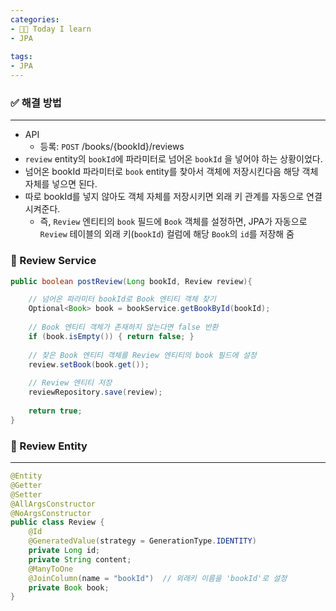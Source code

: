 ```yaml
---
categories:
- 👩‍💻 Today I learn
- JPA
  
tags:
- JPA
---
```

### ✅ 해결 방법

---

- API
    - 등록: `POST` /books/{bookId}/reviews
- `review` entity의 `bookId`에 파라미터로 넘어온 `bookId` 을 넣어야 하는 상황이었다.
- 넘어온 bookId 파라미터로 `book` entity를 찾아서 객체에 저장시킨다음 해당 객체 자체를 넣으면 된다.
- 따로 bookId를 넣지 않아도 객체 자체를 저장시키면 외래 키 관계를 자동으로 연결시켜준다.
    - 즉, `Review` 엔티티의 `book` 필드에 `Book` 객체를 설정하면, JPA가 자동으로 `Review` 테이블의 외래 키(`bookId`) 컬럼에 해당 `Book`의 `id`를 저장해 줌

### 📁 Review Service

```java
public boolean postReview(Long bookId, Review review){

    // 넘어온 파라미터 bookId로 Book 엔티티 객체 찾기
    Optional<Book> book = bookService.getBookById(bookId);
    
    // Book 엔티티 객체가 존재하지 않는다면 false 반환
    if (book.isEmpty()) { return false; }
    
    // 찾은 Book 엔티티 객체를 Review 엔티티의 book 필드에 설정
    review.setBook(book.get());
    
    // Review 엔티티 저장
    reviewRepository.save(review);
    
    return true;
}
```

### 📁 Review Entity

---

```java
@Entity
@Getter
@Setter
@AllArgsConstructor
@NoArgsConstructor
public class Review {
    @Id
    @GeneratedValue(strategy = GenerationType.IDENTITY)
    private Long id;
    private String content;
    @ManyToOne
    @JoinColumn(name = "bookId")  // 외래키 이름을 'bookId'로 설정
    private Book book;
}
```